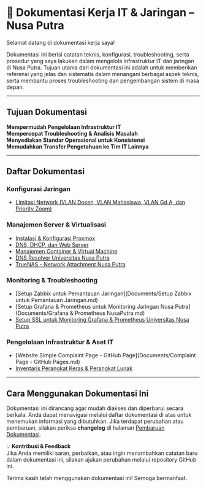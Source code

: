 # 📖 Dokumentasi Kerja IT & Jaringan – Nusa Putra  

Selamat datang di dokumentasi kerja saya!  

Dokumentasi ini berisi catatan teknis, konfigurasi, troubleshooting, serta prosedur yang saya lakukan dalam mengelola infrastruktur IT dan jaringan di Nusa Putra. Tujuan utama dari dokumentasi ini adalah untuk memberikan referensi yang jelas dan sistematis dalam menangani berbagai aspek teknis, serta membantu proses troubleshooting dan pengembangan sistem di masa depan.  

---

## **Tujuan Dokumentasi**  
**Mempermudah Pengelolaan Infrastruktur IT**  
**Mempercepat Troubleshooting & Analisis Masalah**  
**Menyediakan Standar Operasional untuk Konsistensi**  
**Memudahkan Transfer Pengetahuan ke Tim IT Lainnya**  

---

## **Daftar Dokumentasi**  

### **Konfigurasi Jaringan**  
- [Limitasi Network (VLAN Dosen, VLAN Mahasiswa, VLAN Gd A, dan Priority Zoom)](network/Limitasi-queue-tree.md) 

### **Manajemen Server & Virtualisasi**  
- [Instalasi & Konfigurasi Proxmox](server/proxmox.md)  
- [DNS, DHCP, dan Web Server](server/dns_dhcp_web.md)  
- [Manajemen Container & Virtual Machine](server/container_vm.md)  
- [DNS Resolver Universitas Nusa Putra](server/dns-resolv.md)
- [TrueNAS - Network Attachment Nusa Putra](server/TrueNAS.md)

### **Monitoring & Troubleshooting**  
- [Setup Zabbix untuk Pemantauan Jaringan](Documents/Setup Zabbix untuk Pemantauan Jaringan.md)  
- [Setup Grafana & Prometheus untuk Monitoring Jaringan Nusa Putra](Documents/Grafana & Prometheus NusaPutra.md)
- [Setup SSL untuk Monitoring Grafana & Prometheus Universitas Nusa Putra](/monitoring/ssl.md)

### **Pengelolaan Infrastruktur & Aset IT**  
- [Website Simple Complaint Page - GitHub Page](Documents/Complaint Page - GitHub Pages.md)
- [Inventaris Perangkat Keras & Perangkat Lunak](infra/inventory.md)  

---

## **Cara Menggunakan Dokumentasi Ini**  
Dokumentasi ini dirancang agar mudah diakses dan diperbarui secara berkala. Anda dapat menavigasi melalui daftar dokumentasi di atas untuk menemukan informasi yang dibutuhkan. Jika terdapat perubahan atau pembaruan, silakan periksa **changelog** di halaman [Pembaruan Dokumentasi](changelog.md).  

💡 **Kontribusi & Feedback**  
Jika Anda memiliki saran, perbaikan, atau ingin menambahkan catatan baru dalam dokumentasi ini, silakan ajukan perubahan melalui repository GitHub ini.  

Terima kasih telah menggunakan dokumentasi ini! Semoga bermanfaat.  
